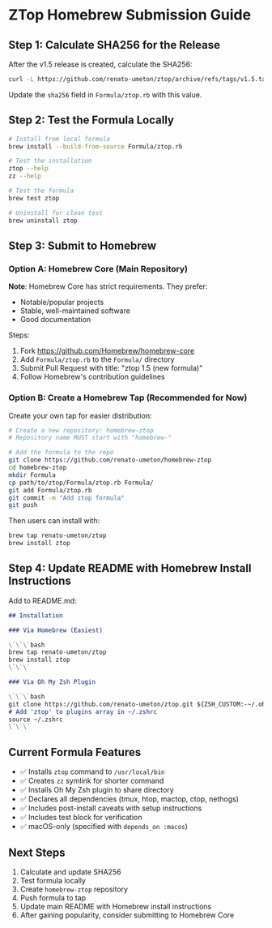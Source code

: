 # ZTop Homebrew Submission Guide

## Step 1: Calculate SHA256 for the Release

After the v1.5 release is created, calculate the SHA256:

```bash
curl -L https://github.com/renato-umeton/ztop/archive/refs/tags/v1.5.tar.gz | shasum -a 256
```

Update the `sha256` field in `Formula/ztop.rb` with this value.

## Step 2: Test the Formula Locally

```bash
# Install from local formula
brew install --build-from-source Formula/ztop.rb

# Test the installation
ztop --help
zz --help

# Test the formula
brew test ztop

# Uninstall for clean test
brew uninstall ztop
```

## Step 3: Submit to Homebrew

### Option A: Homebrew Core (Main Repository)

**Note**: Homebrew Core has strict requirements. They prefer:
- Notable/popular projects
- Stable, well-maintained software
- Good documentation

Steps:
1. Fork https://github.com/Homebrew/homebrew-core
2. Add `Formula/ztop.rb` to the `Formula/` directory
3. Submit Pull Request with title: "ztop 1.5 (new formula)"
4. Follow Homebrew's contribution guidelines

### Option B: Create a Homebrew Tap (Recommended for Now)

Create your own tap for easier distribution:

```bash
# Create a new repository: homebrew-ztop
# Repository name MUST start with "homebrew-"

# Add the formula to the repo
git clone https://github.com/renato-umeton/homebrew-ztop
cd homebrew-ztop
mkdir Formula
cp path/to/ztop/Formula/ztop.rb Formula/
git add Formula/ztop.rb
git commit -m "Add ztop formula"
git push
```

Then users can install with:
```bash
brew tap renato-umeton/ztop
brew install ztop
```

## Step 4: Update README with Homebrew Install Instructions

Add to README.md:

```markdown
## Installation

### Via Homebrew (Easiest)

\`\`\`bash
brew tap renato-umeton/ztop
brew install ztop
\`\`\`

### Via Oh My Zsh Plugin

\`\`\`bash
git clone https://github.com/renato-umeton/ztop.git ${ZSH_CUSTOM:-~/.oh-my-zsh/custom}/plugins/ztop
# Add 'ztop' to plugins array in ~/.zshrc
source ~/.zshrc
\`\`\`
```

## Current Formula Features

- ✅ Installs `ztop` command to `/usr/local/bin`
- ✅ Creates `zz` symlink for shorter command
- ✅ Installs Oh My Zsh plugin to share directory
- ✅ Declares all dependencies (tmux, htop, mactop, ctop, nethogs)
- ✅ Includes post-install caveats with setup instructions
- ✅ Includes test block for verification
- ✅ macOS-only (specified with `depends_on :macos`)

## Next Steps

1. Calculate and update SHA256
2. Test formula locally
3. Create `homebrew-ztop` repository
4. Push formula to tap
5. Update main README with Homebrew install instructions
6. After gaining popularity, consider submitting to Homebrew Core
